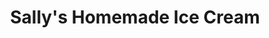 ---
title: "Sally's Homemade Ice Cream"
url: /richmond/sallys-homemade-ice-cream/
shop: confectionery
---